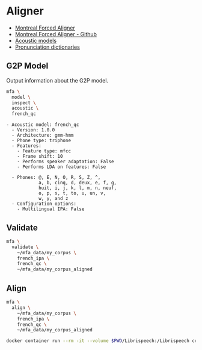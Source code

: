 # Aligner

* [Montreal Forced Aligner](https://montreal-forced-aligner.readthedocs.io/en/latest/first_steps/index.html)
* [Montreal Forced Aligner - Github](https://github.com/MontrealCorpusTools/Montreal-Forced-Aligner)
* [Acoustic models](https://mfa-models.readthedocs.io/en/latest/acoustic/index.html)
* [Pronunciation dictionaries](https://mfa-models.readthedocs.io/en/latest/dictionary/index.html)


## G2P Model
Output information about the G2P model.
```bash
mfa \
  model \
  inspect \
  acoustic \
  french_qc
```

```
- Acoustic model: french_qc
  - Version: 1.0.0
  - Architecture: gmm-hmm
  - Phone type: triphone
  - Features:
    - Feature type: mfcc
    - Frame shift: 10
    - Performs speaker adaptation: False
    - Performs LDA on features: False

  - Phones: @, E, N, O, R, S, Z, ^,
            a, b, cinq, d, deux, e, f, g,
            huit, i, j, k, l, m, n, neuf,
            o, p, s, t, to, u, un, v,
            w, y, and z
  - Configuration options:
    - Multilingual IPA: False
```


## Validate
```bash
mfa \
  validate \
    ~/mfa_data/my_corpus \
    french_ipa \
    french_qc \
    ~/mfa_data/my_corpus_aligned
```


## Align
```bash
mfa \
  align \
    ~/mfa_data/my_corpus \
    french_ipa \
    french_qc \
    ~/mfa_data/my_corpus_aligned
```

```bash
docker container run --rm -it --volume $PWD/Librispeech:/Librispeech common-voice_mfa mfa validate /Librispeech/19  /Librispeech/librispeech-lexicon.txt french_qc /Librispeech/test
```
